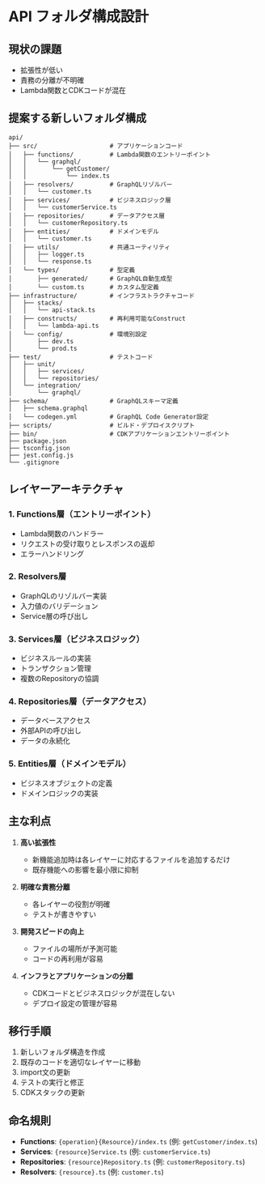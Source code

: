 # API フォルダ構成設計

## 現状の課題
- 拡張性が低い
- 責務の分離が不明確
- Lambda関数とCDKコードが混在

## 提案する新しいフォルダ構成

```
api/
├── src/                    # アプリケーションコード
│   ├── functions/          # Lambda関数のエントリーポイント
│   │   └── graphql/
│   │       └── getCustomer/
│   │           └── index.ts
│   ├── resolvers/          # GraphQLリゾルバー
│   │   └── customer.ts
│   ├── services/           # ビジネスロジック層
│   │   └── customerService.ts
│   ├── repositories/       # データアクセス層
│   │   └── customerRepository.ts
│   ├── entities/           # ドメインモデル
│   │   └── customer.ts
│   ├── utils/              # 共通ユーティリティ
│   │   ├── logger.ts
│   │   └── response.ts
│   └── types/              # 型定義
│       ├── generated/      # GraphQL自動生成型
│       └── custom.ts       # カスタム型定義
├── infrastructure/         # インフラストラクチャコード
│   ├── stacks/
│   │   └── api-stack.ts
│   ├── constructs/         # 再利用可能なConstruct
│   │   └── lambda-api.ts
│   └── config/             # 環境別設定
│       ├── dev.ts
│       └── prod.ts
├── test/                   # テストコード
│   ├── unit/
│   │   ├── services/
│   │   └── repositories/
│   └── integration/
│       └── graphql/
├── schema/                 # GraphQLスキーマ定義
│   ├── schema.graphql
│   └── codegen.yml         # GraphQL Code Generator設定
├── scripts/                # ビルド・デプロイスクリプト
├── bin/                    # CDKアプリケーションエントリーポイント
├── package.json
├── tsconfig.json
├── jest.config.js
└── .gitignore
```

## レイヤーアーキテクチャ

### 1. Functions層（エントリーポイント）
- Lambda関数のハンドラー
- リクエストの受け取りとレスポンスの返却
- エラーハンドリング

### 2. Resolvers層
- GraphQLのリゾルバー実装
- 入力値のバリデーション
- Service層の呼び出し

### 3. Services層（ビジネスロジック）
- ビジネスルールの実装
- トランザクション管理
- 複数のRepositoryの協調

### 4. Repositories層（データアクセス）
- データベースアクセス
- 外部APIの呼び出し
- データの永続化

### 5. Entities層（ドメインモデル）
- ビジネスオブジェクトの定義
- ドメインロジックの実装

## 主な利点

1. **高い拡張性**
   - 新機能追加時は各レイヤーに対応するファイルを追加するだけ
   - 既存機能への影響を最小限に抑制

2. **明確な責務分離**
   - 各レイヤーの役割が明確
   - テストが書きやすい

3. **開発スピードの向上**
   - ファイルの場所が予測可能
   - コードの再利用が容易

4. **インフラとアプリケーションの分離**
   - CDKコードとビジネスロジックが混在しない
   - デプロイ設定の管理が容易

## 移行手順

1. 新しいフォルダ構造を作成
2. 既存のコードを適切なレイヤーに移動
3. import文の更新
4. テストの実行と修正
5. CDKスタックの更新

## 命名規則

- **Functions**: `{operation}{Resource}/index.ts` (例: `getCustomer/index.ts`)
- **Services**: `{resource}Service.ts` (例: `customerService.ts`)
- **Repositories**: `{resource}Repository.ts` (例: `customerRepository.ts`)
- **Resolvers**: `{resource}.ts` (例: `customer.ts`)